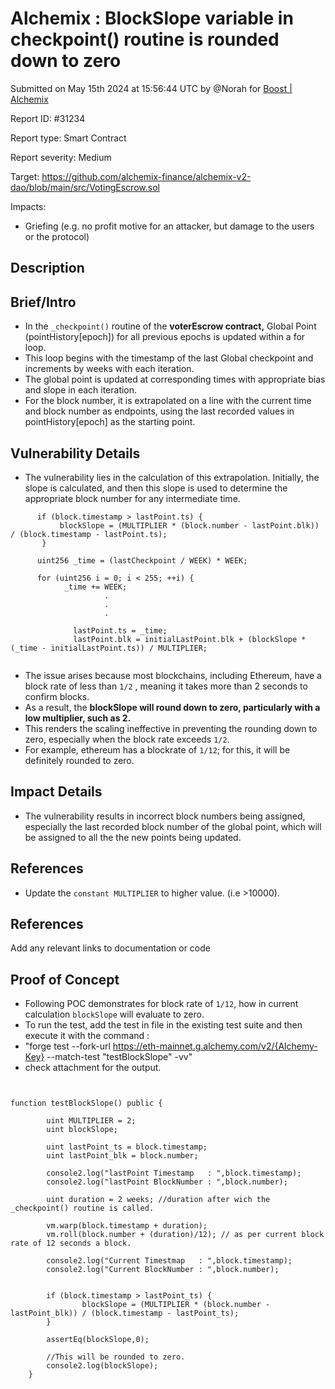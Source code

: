 
# Alchemix : BlockSlope variable in checkpoint() routine is rounded down to zero

Submitted on May 15th 2024 at 15:56:44 UTC by @Norah for [Boost | Alchemix](https://immunefi.com/bounty/alchemix-boost/)

Report ID: #31234

Report type: Smart Contract

Report severity: Medium

Target: https://github.com/alchemix-finance/alchemix-v2-dao/blob/main/src/VotingEscrow.sol

Impacts:
- Griefing (e.g. no profit motive for an attacker, but damage to the users or the protocol)

## Description
## Brief/Intro
- In the `_checkpoint()` routine of the **voterEscrow contract,** Global Point (pointHistory[epoch]) for all previous epochs is updated within a for loop.
- This loop begins with the timestamp of the last Global checkpoint and increments by weeks with each iteration. 
- The global point is updated at corresponding times with appropriate bias and slope in each iteration.
- For the block number, it is extrapolated on a line with the current time and block number as endpoints, using the last recorded values in pointHistory[epoch] as the starting point.

## Vulnerability Details
- The vulnerability lies in the calculation of this extrapolation. Initially, the slope is calculated, and then this slope is used to determine the appropriate block number for any intermediate time.
 ```
       if (block.timestamp > lastPoint.ts) {
            blockSlope = (MULTIPLIER * (block.number - lastPoint.blk)) / (block.timestamp - lastPoint.ts);
        }

       uint256 _time = (lastCheckpoint / WEEK) * WEEK;
            
       for (uint256 i = 0; i < 255; ++i) {
             _time += WEEK;
                      .
                      .
                      .
          
               lastPoint.ts = _time;
               lastPoint.blk = initialLastPoint.blk + (blockSlope * (_time - initialLastPoint.ts)) / MULTIPLIER;
      

```
- The issue arises because most blockchains, including Ethereum, have a block rate of less than `1/2` , meaning it takes more than 2 seconds to confirm blocks.
- As a result, the **blockSlope will round down to zero, particularly with a low multiplier, such as 2.**
- This renders the scaling ineffective in preventing the rounding down to zero, especially when the block rate exceeds `1/2`.
- For example, ethereum has a blockrate of `1/12`; for this, it will be definitely rounded to zero.

## Impact Details
- The vulnerability results in incorrect block numbers being assigned, especially the last recorded block number of the global point, which will be assigned to all the the new points being updated.

## References
- Update the `constant MULTIPLIER` to higher value. (i.e >10000).

## References
Add any relevant links to documentation or code



## Proof of Concept
- Following POC demonstrates for block rate of `1/12`, how in current calculation `blockSlope` will evaluate to zero.
- To run the test, add the test in file in the existing test suite and then execute it with the command :
- "forge test --fork-url https://eth-mainnet.g.alchemy.com/v2/{Alchemy-Key} --match-test "testBlockSlope" -vv"
- check attachment for the output.

``` solidity


function testBlockSlope() public {

        uint MULTIPLIER = 2;
        uint blockSlope; 

        uint lastPoint_ts = block.timestamp;
        uint lastPoint_blk = block.number;

        console2.log("lastPoint Timestamp   : ",block.timestamp);
        console2.log("lastPoint BlockNumber : ",block.number);

        uint duration = 2 weeks; //duration after wich the _checkpoint() routine is called.

        vm.warp(block.timestamp + duration);
        vm.roll(block.number + (duration)/12); // as per current block rate of 12 seconds a block.

        console2.log("Current Timestmap   : ",block.timestamp);
        console2.log("Current BlockNumber : ",block.number);
        

        if (block.timestamp > lastPoint_ts) {
                blockSlope = (MULTIPLIER * (block.number - lastPoint_blk)) / (block.timestamp - lastPoint_ts);
        }

        assertEq(blockSlope,0);

        //This will be rounded to zero.
        console2.log(blockSlope);
    }


```